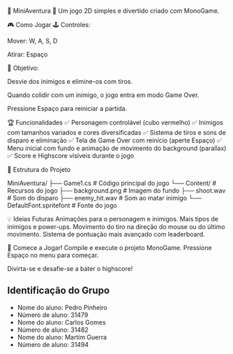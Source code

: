 🌟 MiniAventura 🌟
Um jogo 2D simples e divertido criado com MonoGame.

🎮 Como Jogar
🕹️ Controles:

Mover: W, A, S, D

Atirar: Espaço

📌 Objetivo:

Desvie dos inimigos e elimine-os com tiros.

Quando colidir com um inimigo, o jogo entra em modo Game Over.

Pressione Espaço para reiniciar a partida.

🏆 Funcionalidades
✅ Personagem controlável (cubo vermelho)
✅ Inimigos com tamanhos variados e cores diversificadas
✅ Sistema de tiros e sons de disparo e eliminação
✅ Tela de Game Over com reinício (aperte Espaço)
✅ Menu inicial com fundo e animação de movimento do background (parallax)
✅ Score e Highscore visíveis durante o jogo

📁 Estrutura do Projeto

MiniAventura/
├── Game1.cs              # Código principal do jogo
└── Content/              # Recursos do jogo
    ├── background.png    # Imagem do fundo
    ├── shoot.wav         # Som do disparo
    ├── enemy_hit.wav     # Som ao matar inimigo
    └── DefaultFont.spritefont # Fonte do jogo


💡 Ideias Futuras
Animações para o personagem e inimigos.
Mais tipos de inimigos e power-ups.
Movimento do tiro na direção do mouse ou do último movimento.
Sistema de pontuação mais avançado com leaderboard.

🚀 Comece a Jogar!
Compile e execute o projeto MonoGame.
Pressione Espaço no menu para começar.

Divirta-se e desafie-se a bater o highscore!


## Identificação do Grupo
- Nome do aluno: Pedro Pinheiro
- Número de aluno: 31479
- Nome do aluno: Carlos Gomes
- Número de aluno: 31482
- Nome do aluno: Martim Guerra
- Número de aluno: 31494

